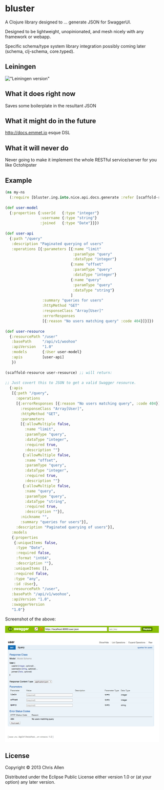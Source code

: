 # bluster

A Clojure library designed to ... generate JSON for SwaggerUI.

Designed to be lightweight, unopinionated, and mesh nicely with
any framework or webapp.

Specific schema/type system library integration possibly
coming later (schema, clj-schema, core.typed).

## Leiningen

!["Leiningen version"](https://clojars.org/brambling/latest-version.svg)

## What it does right now

Saves some boilerplate in the resultant JSON

## What it might do in the future

http://docs.emmet.io esque DSL

## What it will never do

Never going to make it implement the whole RESTful service/server for you like Octohipster

## Example

```clojure
(ns my-ns
  (:require [bluster.ing.into.nice.api.docs.generate :refer [scaffold-resource]]))

(def user-model
  {:properties {:userId   {:type "integer"}
                :username {:type "string"}
                :joined   {:type "Date"}}})

(def user-api
  {:path "/query"
   :description "Paginated querying of users"
   :operations [{:parameters [{:name "limit"
                               :paramType "query"
                               :dataType "integer"}
                              {:name "offset"
                               :paramType "query"
                               :dataType "integer"}
                              {:name "query"
                               :paramType "query"
                               :dataType "string"}
                              ]
                 :summary "queries for users"
                 :httpMethod "GET"
                 :responseClass "Array[User]"
                 :errorResponses
                 [{:reason "No users matching query" :code 404}]}]})

(def user-resource
  {:resourcePath "/user"
   :basePath     "/api/v1/woohoo"
   :apiVersion   "1.0"
   :models       {:User user-model}
   :apis         [user-api]
   })

(scaffold-resource user-resource) ;; will return:

;; Just covert this to JSON to get a valid Swagger resource.
  {:apis
   [{:path "/query",
     :operations
     [{:errorResponses [{:reason "No users matching query", :code 404}],
       :responseClass "Array[User]",
       :httpMethod "GET",
       :parameters
       [{:allowMultiple false,
         :name "limit",
         :paramType "query",
         :dataType "integer",
         :required true,
         :description ""}
        {:allowMultiple false,
         :name "offset",
         :paramType "query",
         :dataType "integer",
         :required true,
         :description ""}
        {:allowMultiple false,
         :name "query",
         :paramType "query",
         :dataType "string",
         :required true,
         :description ""}],
       :nickname "",
       :summary "queries for users"}],
     :description "Paginated querying of users"}],
   :models
   {:properties
    {:uniqueItems false,
     :type "Date",
     :required false,
     :format "int64",
     :description ""},
    :uniqueItems [],
    :required false,
    :type "any",
    :id :User},
   :resourcePath "/user",
   :basePath "/api/v1/woohoo",
   :apiVersion "1.0",
   :swaggerVersion
   "1.0"}

```

Screenshot of the above:

!["example image of blackwater output"](resources/screenie.png)

## License

Copyright © 2013 Chris Allen

Distributed under the Eclipse Public License either version 1.0 or (at
your option) any later version.
